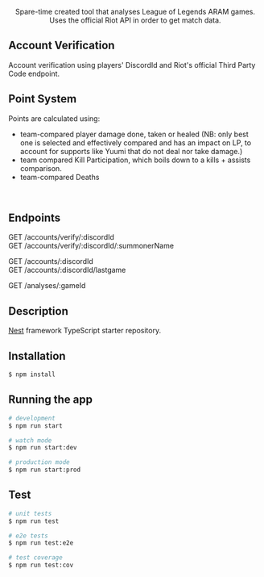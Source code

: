 <p align="center">
Spare-time created tool that analyses League of Legends ARAM games. Uses the official Riot API in order to get match data.
</p>

## Account Verification
Account verification using players' DiscordId and Riot's official Third Party Code endpoint.
<br>
## Point System
Points are calculated using:
- team-compared player damage done, taken or healed (NB: only best one is selected and effectively compared and has an impact on LP, to account for supports like Yuumi that do not deal nor take damage.)
- team compared Kill Participation, which boils down to a kills + assists comparison.
- team-compared Deaths
<br>

## Endpoints <br>
GET /accounts/verify/:discordId <br>
GET /accounts/verify/:discordId/:summonerName <br>

GET /accounts/:discordId <br>
GET /accounts/:discordId/lastgame <br>

GET /analyses/:gameId

## Description

[Nest](https://github.com/nestjs/nest) framework TypeScript starter repository.

## Installation

```bash
$ npm install
```

## Running the app

```bash
# development
$ npm run start

# watch mode
$ npm run start:dev

# production mode
$ npm run start:prod
```

## Test

```bash
# unit tests
$ npm run test

# e2e tests
$ npm run test:e2e

# test coverage
$ npm run test:cov
```